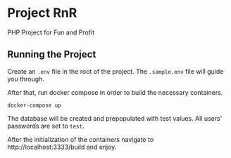 # Project RnR

PHP Project for Fun and Profit

## Running the Project

Create an `.env` file in the root of the project. The `.sample.env` file
will guide you through.

After that, run docker compose in order to build the necessary containers.

```shell
docker-compose up
```

The database will be created and prepopulated with test values. All users'
passwords are set to `test`.

After the initialization of the containers navigate to 
http://localhost:3333/build and enjoy.


